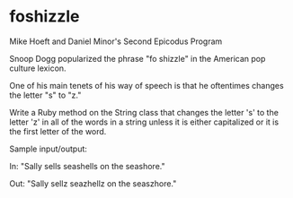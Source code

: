 # foshizzle
Mike Hoeft and Daniel Minor's Second Epicodus Program

Snoop Dogg popularized the phrase "fo shizzle" in the American pop culture lexicon.

One of his main tenets of his way of speech is that he oftentimes changes the letter "s" to "z."

Write a Ruby method on the String class that changes the letter 's' to the letter 'z' in all of the words in a string 
unless it is either capitalized or it is the first letter of the word.

Sample input/output: 

In: "Sally sells seashells on the seashore." 

Out: "Sally sellz seazhellz on the seaszhore."
